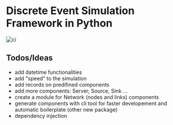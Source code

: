# Discrete Event Simulation Framework in Python

![ci](https://github.com/vitostamatti/pydes/actions/workflows/ci.yml/badge.svg)


## Todos/Ideas
- add datetime functionalities
- add "speed" to the simulation
- add records on predifined components
- add more components: Server, Source, Sink ...
- create a module for Network (nodes and links) components
- generate components with cli tool for faster developement and automatic boilerplate (other new package)
- dependency injection
